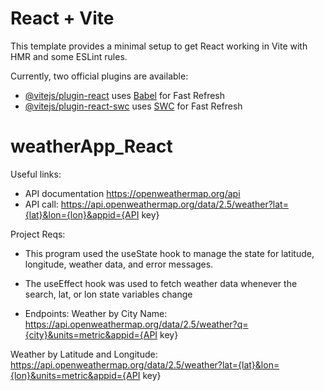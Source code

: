 # React + Vite

This template provides a minimal setup to get React working in Vite with HMR and some ESLint rules.

Currently, two official plugins are available:

- [@vitejs/plugin-react](https://github.com/vitejs/vite-plugin-react/blob/main/packages/plugin-react/README.md) uses [Babel](https://babeljs.io/) for Fast Refresh
- [@vitejs/plugin-react-swc](https://github.com/vitejs/vite-plugin-react-swc) uses [SWC](https://swc.rs/) for Fast Refresh
# weatherApp_React


Useful links:
- API documentation https://openweathermap.org/api
- API call: https://api.openweathermap.org/data/2.5/weather?lat={lat}&lon={lon}&appid={API key}

Project Reqs:
- This program used the useState hook to manage the state for latitude, longitude, weather data, and error messages.
- The useEffect hook was used to fetch weather data whenever the search, lat, or lon state variables change

- Endpoints: Weather by City Name: https://api.openweathermap.org/data/2.5/weather?q={city}&units=metric&appid={API key}

Weather by Latitude and Longitude: https://api.openweathermap.org/data/2.5/weather?lat={lat}&lon={lon}&units=metric&appid={API key}
